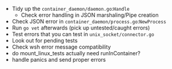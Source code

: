 * Tidy up the `container_daemon/daemon.go`:`Handle`
  - Check error handling in JSON marshaling/Pipe creation
* Check JSON error in `container_daemon/process.go`:`NewProcess`
* Run `go vet` afterwards (pick up untested/caught errors)
* Test errors that you can test in `unix_socket/connector.go`
* Look out for pending tests
* Check wsh error message compatibility
* do mount_linux_tests actually need runInContainer?
* handle panics and send proper errors
